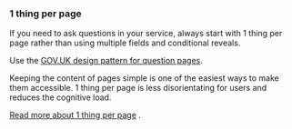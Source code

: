 ### 1 thing per page

If you need to ask questions in your service, always start with 1 thing per page rather than using multiple fields and conditional reveals.

Use the [GOV.UK design pattern for question pages](https://design-system.service.gov.uk/patterns/question-pages/).

Keeping the content of pages simple is one of the easiest ways to make them accessible. 1 thing per page is less disorientating for users and reduces the cognitive load.

[Read more about 1 thing per page](https://designnotes.blog.gov.uk/2015/07/03/one-thing-per-page/) .
